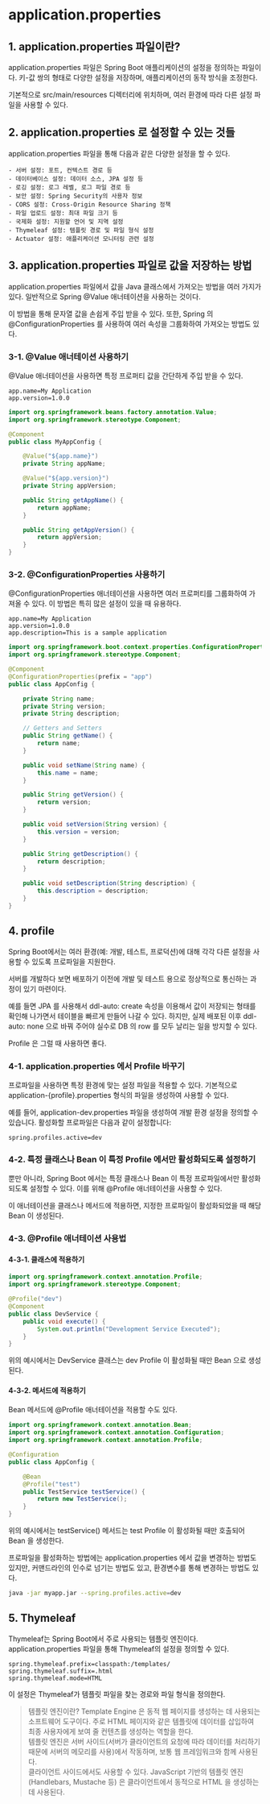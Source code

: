# application.properties

## 1. application.properties 파일이란?
application.properties 파일은 Spring Boot 애플리케이션의 설정을 정의하는 파일이다. 키-값 쌍의 형태로 다양한 설정을 저장하며, 애플리케이션의 동작 방식을 조정한다.

기본적으로 src/main/resources 디렉터리에 위치하며, 여러 환경에 따라 다른 설정 파일을 사용할 수 있다.

## 2. application.properties 로 설정할 수 있는 것들
application.properties 파일을 통해 다음과 같은 다양한 설정을 할 수 있다.
```
- 서버 설정: 포트, 컨텍스트 경로 등
- 데이터베이스 설정: 데이터 소스, JPA 설정 등
- 로깅 설정: 로그 레벨, 로그 파일 경로 등
- 보안 설정: Spring Security의 사용자 정보
- CORS 설정: Cross-Origin Resource Sharing 정책
- 파일 업로드 설정: 최대 파일 크기 등
- 국제화 설정: 지원할 언어 및 지역 설정
- Thymeleaf 설정: 템플릿 경로 및 파일 형식 설정
- Actuator 설정: 애플리케이션 모니터링 관련 설정
```

## 3. application.properties 파일로 값을 저장하는 방법
application.properties 파일에서 값을 Java 클래스에서 가져오는 방법을 여러 가지가 있다. 일반적으로 Spring @Value 애너테이션을 사용하는 것이다.

이 방법을 통해 문자열 값을 손쉽게 주입 받을 수 있다. 또한, Spring 의 @ConfigurationProperties 를 사용하여 여러 속성을 그룹화하여 가져오는 방법도 있다.

### 3-1. @Value 애너테이션 사용하기
@Value 애너테이션을 사용하면 특정 프로퍼티 값을 간단하게 주입 받을 수 있다.
```properties
app.name=My Application
app.version=1.0.0
```

```java
import org.springframework.beans.factory.annotation.Value;
import org.springframework.stereotype.Component;

@Component
public class MyAppConfig {

    @Value("${app.name}")
    private String appName;

    @Value("${app.version}")
    private String appVersion;

    public String getAppName() {
        return appName;
    }

    public String getAppVersion() {
        return appVersion;
    }
}
```

### 3-2. @ConfigurationProperties 사용하기
@ConfigurationProperties 애너테이션을 사용하면 여러 프로퍼티를 그룹화하여 가져올 수 있다. 이 방법은 특히 많은 설정이 있을 때 유용하다.

```properties
app.name=My Application
app.version=1.0.0
app.description=This is a sample application
```

```java
import org.springframework.boot.context.properties.ConfigurationProperties;
import org.springframework.stereotype.Component;

@Component
@ConfigurationProperties(prefix = "app")
public class AppConfig {

    private String name;
    private String version;
    private String description;

    // Getters and Setters
    public String getName() {
        return name;
    }

    public void setName(String name) {
        this.name = name;
    }

    public String getVersion() {
        return version;
    }

    public void setVersion(String version) {
        this.version = version;
    }

    public String getDescription() {
        return description;
    }

    public void setDescription(String description) {
        this.description = description;
    }
}
```

## 4. profile
Spring Boot에서는 여러 환경(예: 개발, 테스트, 프로덕션)에 대해 각각 다른 설정을 사용할 수 있도록 프로파일을 지원한다.

서버를 개발하다 보면 배포하기 이전에 개발 및 테스트 용으로 정상적으로 통신하는 과정이 있기 마련이다.

예를 들면 JPA 를 사용해서 ddl-auto: create 속성을 이용해서 값이 저장되는 형태를 확인해 나가면서 테이블을 빠르게 만들어 나갈 수 있다. 하지만, 실제 배포된 이후 ddl-auto: none 으로 바꿔 주어야 실수로 DB 의 row 를 모두 날리는 일을 방지할 수 있다.

Profile 은 그럴 때 사용하면 좋다.

### 4-1. application.properties 에서 Profile 바꾸기
프로파일을 사용하면 특정 환경에 맞는 설정 파일을 적용할 수 있다. 기본적으로 application-{profile}.properties 형식의 파일을 생성하여 사용할 수 있다.

예를 들어, application-dev.properties 파일을 생성하여 개발 환경 설정을 정의할 수 있습니다. 활성화할 프로파일은 다음과 같이 설정합니다:
```properties
spring.profiles.active=dev
```

### 4-2. 특정 클래스나 Bean 이 특정 Profile 에서만 활성화되도록 설정하기
뿐만 아니라, Spring Boot 에서는 특정 클래스나 Bean 이 특정 프로파일에서만 활성화되도록 설정할 수 있다. 이를 위해 @Profile 애너테이션을 사용할 수 있다.

이 애너테이션을 클래스나 메서드에 적용하면, 지정한 프로파일이 활성화되었을 때 해당 Bean 이 생성된다.

### 4-3. @Profile 애너테이션 사용법

#### 4-3-1. 클래스에 적용하기
```java
import org.springframework.context.annotation.Profile;
import org.springframework.stereotype.Component;

@Profile("dev")
@Component
public class DevService {
    public void execute() {
        System.out.println("Development Service Executed");
    }
}
```
위의 예시에서는 DevService 클래스는 dev Profile 이 활성화될 때만 Bean 으로 생성된다.

#### 4-3-2. 메서드에 적용하기
Bean 메서드에 @Profile 애너테이션을 적용할 수도 있다.
```java
import org.springframework.context.annotation.Bean;
import org.springframework.context.annotation.Configuration;
import org.springframework.context.annotation.Profile;

@Configuration
public class AppConfig {

    @Bean
    @Profile("test")
    public TestService testService() {
        return new TestService();
    }
}
```
위의 예시에서는 testService() 메서드는 test Profile 이 활성화될 때만 호출되어 Bean 을 생성한다.

프로파일을 활성화하는 방법에는 application.properties 에서 값을 변경하는 방법도 있지만, 커맨드라인의 인수로 넘기는 방법도 있고, 환경변수를 통해 변경하는 방법도 있다.

```bash
java -jar myapp.jar --spring.profiles.active=dev
```

## 5. Thymeleaf
Thymeleaf는 Spring Boot에서 주로 사용되는 템플릿 엔진이다. application.properties 파일을 통해 Thymeleaf의 설정을 정의할 수 있다.

```properties
spring.thymeleaf.prefix=classpath:/templates/
spring.thymeleaf.suffix=.html
spring.thymeleaf.mode=HTML
```

이 설정은 Thymeleaf가 템플릿 파일을 찾는 경로와 파일 형식을 정의한다.

> 템플릿 엔진이란?
Template Engine 은 동적 웹 페이지를 생성하는 데 사용되는 소프트웨어 도구이다. 주로 HTML 페이지와 같은 템플릿에 데이터를 삽입하여 최종 사용자에게 보여 줄 컨텐츠를 생성하는 역할을 한다.<br>
템플릿 엔진은 서버 사이드(서버가 클라이언트의 요청에 따라 데이터를 처리하기 때문에 서버의 메모리를 사용)에서 작동하며, 보통 웹 프레임워크와 함께 사용된다.<br>
클라이언트 사이드에서도 사용할 수 있다. JavaScript 기반의 템플릿 엔진(Handlebars, Mustache 등) 은 클라이언트에서 동적으로 HTML 을 생성하는 데 사용된다.